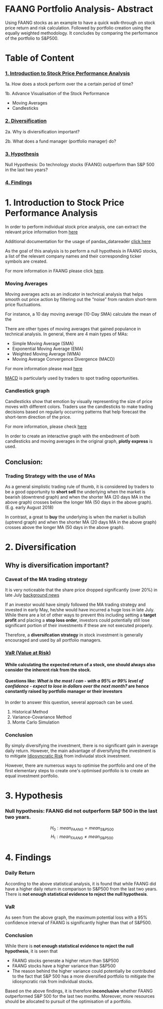 # FAANG Portfolio Analysis- Abstract
Using FAANG stocks as an example to have a quick walk-through on stock price return and risk calculation. Followed by portfolio creation using the equally weighted methodology. It concludes by comparing the performance of the portfolio to S\&P500.


# Table of Content

### [1. Introduction to Stock Price Performance Analysis](#1-introduction-to-stock-price-performance-analysis)

1a. How does a stock perform over the a certain period of time?

1b. Advance Visualisation of the Stock Performance 

- Moving Averages 
- Candlesticks 

### [2. Diversification](##2-diversification)

2a. Why is diviersification important?

2b. What does a fund manager (portfolio manager) do?

### [3. Hypothesis](###3-hypothesis)

Null Hypothesis: Do technology stocks (FAANG) outperform than S&P 500 in the last two years?

### [4. Findings](####4-findings)


# 1. Introduction to Stock Price Performance Analysis

In order to perform individual stock price analysis, one can extract the relevant price information from [here](https://www.alphavantage.co/documentation/)

Additional documentation for the usage of pandas_datareader [click here](https://buildmedia.readthedocs.org/media/pdf/pandas-datareader/latest/pandas-datareader.pdf)

As the goal of this analysis is to perform a null hypothesis in FAANG stocks, a list of the relevant company names and their corresponding ticker symbols are created.

For more information in FAANG please click [here](https://www.investopedia.com/terms/f/faang-stocks.asp).

### Moving Averages

Moving averages acts as an indicator in technical analysis that helps smooth out price action by filtering out the “noise” from random short-term price fluctuations.

For instance, a 10 day moving average (10-Day SMA) calculate the mean of the 


There are other types of moving averages that gained populance in technical analysis. In general, there are 4 main types of MAs:

- Simple Moving Average (SMA)
- Exponential Moving Average (EMA)
- Weighted Moving Average (WMA)
- Moving Average Convergence Divergence (MACD)

For more information please read [here](https://www.investopedia.com/terms/m/movingaverage.asp)

[MACD](https://www.investopedia.com/terms/m/macd.asp) is particularly used by traders to spot trading opportunities.

### Candlestick graph

Candlesticks show that emotion by visually representing the size of price moves with different colors. Traders use the candlesticks to make trading decisions based on regularly occurring patterns that help forecast the short-term direction of the price.

For more information, please check [here](https://www.investopedia.com/trading/candlestick-charting-what-is-it/)

In order to create an interactive graph with the embedment of both candlesticks and moving averages in the original graph, __plotly express__ is used.

## Conclusion:
### Trading Strategy with the use of MAs
As a general simplistic trading rule of thumb, it is considered by traders to be a good opportunity to __short sell__ the underlying when the market is bearish (downtrend graph) and when the shorter MA (20 days MA in the above graph) crosses below the longer MA (50 days in the above graph). (E.g. early August 2018) 

In contrast, a great to __buy__ the underlying is when the market is bullish (uptrend graph) and when the shorter MA (20 days MA in the above graph) crosses above the longer MA (50 days in the above graph).

# 2. Diversification

## Why is diversification important?

### Caveat of the MA trading strategy
It is very noticeable that the share price dropped significantly (over 20%) in late July [background news](https://www.marketwatch.com/story/facebook-stock-crushed-after-revenue-user-growth-miss-2018-07-25)

If an investor would have simply followed the MA trading strategy and invested in early May, he/she would have incurred a huge loss in late July. While there are a lot of other ways to prevent this including setting a __target profit__ and placing a __stop loss order__, investors could potentially still lose significant portion of their investments if these are not executed properly.

Therefore, a __diversifcation strategy__ in stock investment is generally encouraged and used by all portfolio managers.

### [VaR (Value at Risk)](https://www.investopedia.com/terms/v/var.asp)

#### While calculating the expected return of a stock, one should always also consider the inherent risk from the stock.

#### Questions like: _What is the most I can - with a 95% or 99% level of confidence - expect to lose in dollars over the next month?_ are hence constantly raised by portfolio manager or their investors

In order to answer this question, several approach can be used.
1. Historical Method
2. Variance-Covariance Method
3. Monte Carlo Simulation

### Conclusion

By simply diversifying the investment, there is no significant gain in average daily return. However, the main advantage of diversifying the investment is to mitigate [Idiosyncratic Risk](https://www.investopedia.com/terms/i/idiosyncraticrisk.asp) from indiviudal stock investment.

However, there are numerous ways to optimise the portfolio and one of the first elementary steps to create one's optimised portfolio is to create an equal investment portfolio.  

# 3. Hypothesis 

### Null hypothesis: FAANG did not outperform S&P 500 in the last two years.


$$ H_0: mean_{FAANG} = mean_{S\&P500}$$
$$ H_1: mean_{FAANG} \neq mean_{S\&P500}$$

# 4. Findings

### Daily Return

According to the above statistical analysis, it is found that while FAANG did have a higher daily return in comparison to S&P500 from the last two years. There is __not enough statistical evidence to reject the null hypothesis__. 

### VaR

As seen from the above graph, the maximum potential loss with a 95% confidence interval of FAANG is significantly higher than that of S&P500.

### Conclusion

While there is __not enough statistical evidence to reject the null hypothesis__, it is seen that 
- FAANG stocks generate a higher return than S&P500
- FAANG stocks have a higher variance than S&P500
- The reason behind the higher variance could potentially be contributed to the fact that S&P 500 has a more diversified portfolio to mitigate the idiosyncratic risk from individual stocks.

Based on the above findings, it is therefore __inconclusive__ whether FAANG outperformed S&P 500 for the last two months.
Moreover, more resources should be allocated to pursuit of the optimisation of a portfolio. 
